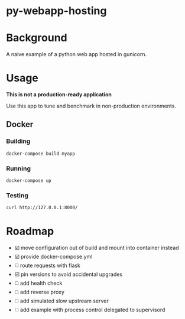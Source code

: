 py-webapp-hosting
=================

# Background
A naive example of a python web app hosted in gunicorn.

# Usage
**This is not a production-ready application**

Use this app to tune and benchmark in non-production environments.

## Docker

### Building
```
docker-compose build myapp
```
### Running
```
docker-compose up
```
### Testing
```
curl http://127.0.0.1:8000/
```

# Roadmap
- :ballot_box_with_check: move configuration out of build and mount into container instead
- :ballot_box_with_check: provide docker-compose.yml
- :white_medium_square: route requests with flask
- :ballot_box_with_check: pin versions to avoid accidental upgrades
- :white_medium_square: add health check
- :white_medium_square: add reverse proxy
- :white_medium_square: add simulated slow upstream server
- :white_medium_square: add example with process control delegated to supervisord
